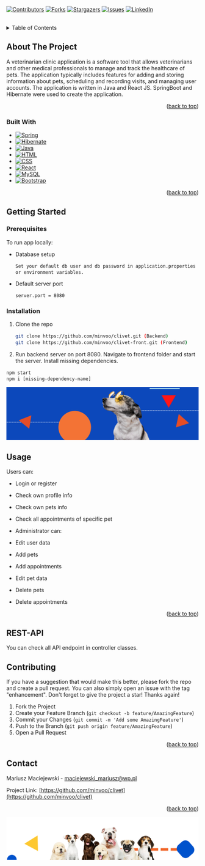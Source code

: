 
<a name="readme-top"></a>

[![Contributors][contributors-shield]][contributors-url]
[![Forks][forks-shield]][forks-url]
[![Stargazers][stars-shield]][stars-url]
[![Issues][issues-shield]][issues-url]
[![LinkedIn][linkedin-shield]][linkedin-url]



<!-- PROJECT LOGO -->
<br />


<!-- TABLE OF CONTENTS -->
<details>
  <summary>Table of Contents</summary>
  <ol>
    <li>
      <a href="#about-the-project">About The Project</a>
      <ul>
        <li><a href="#built-with">Built With</a></li>
      </ul>
    </li>
    <li>
      <a href="#getting-started">Getting Started</a>
      <ul>
        <li><a href="#prerequisites">Prerequisites</a></li>
        <li><a href="#installation">Installation</a></li>
      </ul>
    </li>
    <li><a href="#usage">Usage</a></li>
    <li><a href="#rest-api">REST API</a></li>
    <li><a href="#contributing">Contributing</a></li>
    <li><a href="#contact">Contact</a></li>
  </ol>
</details>



<!-- ABOUT THE PROJECT -->

## About The Project

A veterinarian clinic application is a software tool that allows veterinarians and other medical professionals to manage and track the healthcare of pets. The application typically includes features for adding and storing information about pets, scheduling and recording visits, and managing user accounts. The application is written in Java and React JS. SpringBoot and Hibernate were used to create the application.

<p align="right">(<a href="#readme-top">back to top</a>)</p>

### Built With

* [![Spring][SpringBoot]][Spring-url]
* [![Hibernate][HibernateSite]][Hibernate-url]
* [![Java][JavaSite]][Java-url]
* [![HTML][HTMLSite]][HTML-url]
* [![CSS][CSSSite]][CSS-url]
* [![React][ReactSite]][React-url]
* [![MySQL][MysqlSite]][Mysql-url]
* [![Bootstrap][Bootstrap.com]][Bootstrap-url]

<p align="right">(<a href="#readme-top">back to top</a>)</p>


<!-- GETTING STARTED -->


## Getting Started

### Prerequisites

To run app locally:

* Database setup
  ```
  Set your default db user and db password in application.properties or environment variables.
  ```

* Default server port
    ```
  server.port = 8080
  ```

### Installation

1. Clone the repo
   ```sh
   git clone https://github.com/minvoo/clivet.git (Backend)
   git clone https://github.com/minvoo/clivet-front.git (Frontend)
   ```

2. Run backend server on port 8080. Navigate to frontend folder and start the server. Install missing dependencies.
```
npm start
npm i [missing-dependency-name]
```

<!-- USAGE EXAMPLES -->
<img src="https://github.com/minvoo/clivet/blob/master/src/main/java/com/teamone/clivet/readme_files/demo-clivet-2.png"> </img>
<br/>
## Usage

Users can:
* Login or register
* Check own profile info
* Check own pets info
* Check all appointments of specific pet

* Administrator can:
* Edit user data
* Add pets
* Add appointments
* Edit pet data
* Delete pets
* Delete appointments
<p align="right">(<a href="#readme-top">back to top</a>)</p>

<!-- CONTRIBUTING -->

## REST-API

You can check all API endpoint in controller classes.

## Contributing

If you have a suggestion that would make this better, please fork the repo and create a pull request. You can also
simply open an issue with the tag "enhancement".
Don't forget to give the project a star! Thanks again!

1. Fork the Project
2. Create your Feature Branch (`git checkout -b feature/AmazingFeature`)
3. Commit your Changes (`git commit -m 'Add some AmazingFeature'`)
4. Push to the Branch (`git push origin feature/AmazingFeature`)
5. Open a Pull Request

<p align="right">(<a href="#readme-top">back to top</a>)</p>


## Contact

Mariusz Maciejewski -  <a href="mailto:maciejewski_mariusz@wp.pl">maciejewski_mariusz@wp.pl

Project Link: [https://github.com/minvoo/clivet](https://github.com/minvoo/clivet)

<p align="right">(<a href="#readme-top">back to top</a>)</p>

<div align="center">
<img src="https://github.com/minvoo/clivet/blob/master/src/main/java/com/teamone/clivet/readme_files/demo-clivet-3.png" />

<!-- MARKDOWN LINKS & IMAGES -->
<!-- https://www.markdownguide.org/basic-syntax/#reference-style-links -->

[contributors-shield]: https://img.shields.io/github/contributors/minvoo/clivet.svg?style=for-the-badge

[contributors-url]: https://github.com/minvoo/clivet/graphs/contributors

[forks-shield]: https://img.shields.io/github/forks/minvoo/clivet.svg?style=for-the-badge

[forks-url]: https://github.com/minvoo/clivet/network/members

[stars-shield]: https://img.shields.io/github/stars/minvoo/clivet.svg?style=for-the-badge

[stars-url]: https://github.com/minvoo/clivet/stargazers

[issues-shield]: https://img.shields.io/github/issues/minvoo/clivet.svg?style=for-the-badge

[issues-url]: https://github.com/minvoo/clivet/issues

[license-shield]: https://img.shields.io/github/license/minvoo/clivet.svg?style=for-the-badge

[license-url]: https://github.com/minvoo/clivet/blob/master/LICENSE.txt

[linkedin-shield]: https://img.shields.io/badge/-LinkedIn-black.svg?style=for-the-badge&logo=linkedin&colorB=555

[linkedin-url]: https://linkedin.com/in/minvoo

[Spring-url]: https://spring.io/projects/spring-boot

[SpringBoot]: https://img.shields.io/badge/SPRINGBOOT-6db33f?style=for-the-badge&logo=spring&logoColor=white

[Bootstrap.com]: https://img.shields.io/badge/Bootstrap-563D7C?style=for-the-badge&logo=bootstrap&logoColor=white

[Bootstrap-url]: https://getbootstrap.com

[JavaSite]: https://img.shields.io/badge/JAVA-%23ED8B00?style=for-the-badge&logo=java&logoColor=white

[Java-url]: https://www.oracle.com/java/

[HTMLSite]: https://img.shields.io/badge/html-%23E34F26.svg?style=for-the-badge&logo=html5&logoColor=white

[HTML-url]: https://www.w3schools.com/html/

[HibernateSite]: https://img.shields.io/badge/hibernate-bcae79.svg?style=for-the-badge&logo=hibernate&logoColor=white

[Hibernate-url]: https://hibernate.org/

[CSSSite]: https://img.shields.io/badge/css-2862e9.svg?style=for-the-badge&logo=css3&logoColor=white

[CSS-url]: https://www.w3schools.com/css/default.asp

[ReactSite]: https://img.shields.io/badge/react-6cc2ff.svg?style=for-the-badge&logo=react&logoColor=white

[React-url]: https://reactjs.org

[MysqlSite]: https://img.shields.io/badge/mysql-3e6e93.svg?style=for-the-badge&logo=mysql&logoColor=white

[Mysql-url]: https://www.mysql.com
